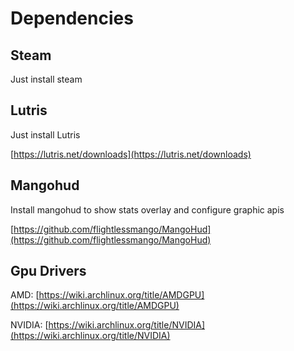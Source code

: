 # Dependencies

## Steam

Just install steam

## Lutris

Just install Lutris

[https://lutris.net/downloads](https://lutris.net/downloads)

## Mangohud

Install mangohud to show stats overlay and configure graphic apis

[https://github.com/flightlessmango/MangoHud](https://github.com/flightlessmango/MangoHud)

## Gpu Drivers

AMD: [https://wiki.archlinux.org/title/AMDGPU](https://wiki.archlinux.org/title/AMDGPU)

NVIDIA: [https://wiki.archlinux.org/title/NVIDIA](https://wiki.archlinux.org/title/NVIDIA)
